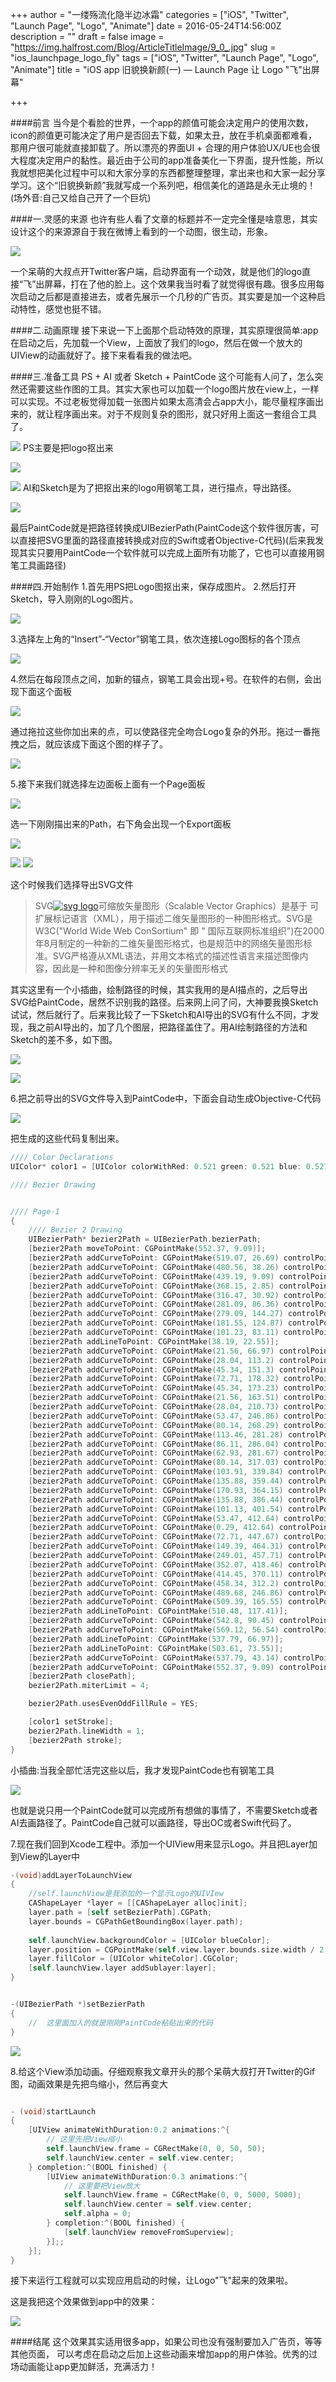 +++
author = "一缕殇流化隐半边冰霜"
categories = ["iOS", "Twitter", "Launch Page", "Logo", "Animate"]
date = 2016-05-24T14:56:00Z
description = ""
draft = false
image = "https://img.halfrost.com/Blog/ArticleTitleImage/9_0_.jpg"
slug = "ios_launchpage_logo_fly"
tags = ["iOS", "Twitter", "Launch Page", "Logo", "Animate"]
title = "iOS app 旧貌换新颜(一) — Launch Page 让 Logo \"飞\"出屏幕"

+++


####前言
当今是个看脸的世界，一个app的颜值可能会决定用户的使用次数，icon的颜值更可能决定了用户是否回去下载，如果太丑，放在手机桌面都难看，那用户很可能就直接卸载了。所以漂亮的界面UI + 合理的用户体验UX/UE也会很大程度决定用户的黏性。最近由于公司的app准备美化一下界面，提升性能，所以我就想把美化过程中可以和大家分享的东西都整理整理，拿出来也和大家一起分享学习。这个“旧貌换新颜”我就写成一个系列吧，相信美化的道路是永无止境的！(场外音:自己又给自己开了一个巨坑)


####一.灵感的来源
也许有些人看了文章的标题并不一定完全懂是啥意思，其实设计这个的来源源自于我在微博上看到的一个动图，很生动，形象。

![](https://img.halfrost.com/Blog/ArticleImage/9_2.gif)


一个呆萌的大叔点开Twitter客户端，启动界面有一个动效，就是他们的logo直接“飞”出屏幕，打在了他的脸上。这个效果我当时看了就觉得很有趣。很多应用每次启动之后都是直接进去，或者先展示一个几秒的广告页。其实要是加一个这种启动特性，感觉也挺不错。

####二.动画原理
接下来说一下上面那个启动特效的原理，其实原理很简单:app在启动之后，先加载一个View，上面放了我们的logo，然后在做一个放大的UIView的动画就好了。接下来看看我的做法吧。

####三.准备工具
PS + AI 或者 Sketch + PaintCode
这个可能有人问了，怎么突然还需要这些作图的工具。其实大家也可以加载一个logo图片放在view上，一样可以实现。不过老板觉得加载一张图片如果太高清会占app大小，能尽量程序画出来的，就让程序画出来。对于不规则复杂的图形，就只好用上面这一套组合工具了。

![](https://img.halfrost.com/Blog/ArticleImage/9_3.png)
PS主要是把logo抠出来


![](https://img.halfrost.com/Blog/ArticleImage/9_4.png)

![](https://img.halfrost.com/Blog/ArticleImage/9_5.png)
AI和Sketch是为了把抠出来的logo用钢笔工具，进行描点，导出路径。


![](https://img.halfrost.com/Blog/ArticleImage/9_6.png)

最后PaintCode就是把路径转换成UIBezierPath(PaintCode这个软件很厉害，可以直接把SVG里面的路径直接转换成对应的Swift或者Objective-C代码)(后来我发现其实只要用PaintCode一个软件就可以完成上面所有功能了，它也可以直接用钢笔工具画路径)


####四.开始制作
1.首先用PS把Logo图抠出来，保存成图片。
2.然后打开Sketch，导入刚刚的Logo图片。

![](https://img.halfrost.com/Blog/ArticleImage/9_7.png)


3.选择左上角的“Insert”-“Vector”钢笔工具，依次连接Logo图标的各个顶点

![](https://img.halfrost.com/Blog/ArticleImage/9_8.png)

4.然后在每段顶点之间，加新的锚点，钢笔工具会出现+号。在软件的右侧，会出现下面这个面板

![](https://img.halfrost.com/Blog/ArticleImage/9_9.png)

通过拖拉这些你加出来的点，可以使路径完全吻合Logo复杂的外形。拖过一番拖拽之后，就应该成下面这个图的样子了。

![](https://img.halfrost.com/Blog/ArticleImage/9_10.png)


5.接下来我们就选择左边面板上面有一个Page面板

![](https://img.halfrost.com/Blog/ArticleImage/9_11.png)

选一下刚刚描出来的Path，右下角会出现一个Export面板


![](https://img.halfrost.com/Blog/ArticleImage/9_12.png)


![](https://img.halfrost.com/Blog/ArticleImage/9_13.png)
![](https://img.halfrost.com/Blog/ArticleImage/9_14.png)



这个时候我们选择导出SVG文件

>SVG[![svg logo](https://img.halfrost.com/Blog/ArticleImage/9_15.jpg)](http://baike.baidu.com/pic/SVG/63178/0/4e83cb62211a2be5e7113acd?fr=lemma&ct=single)可缩放矢量图形（Scalable Vector Graphics）是基于
可扩展标记语言（XML），用于描述二维矢量图形的一种图形格式。SVG是W3C("World Wide Web ConSortium" 即 " 国际互联网标准组织")在2000年8月制定的一种新的二维矢量图形格式，也是规范中的网络矢量图形标准。SVG严格遵从XML语法，并用文本格式的描述性语言来描述图像内容，因此是一种和图像分辨率无关的矢量图形格式

其实这里有一个小插曲，绘制路径的时候，其实我用的是AI描点的，之后导出SVG给PaintCode，居然不识别我的路径。后来网上问了问，大神要我换Sketch试试，然后就行了。后来我比较了一下Sketch和AI导出的SVG有什么不同，才发现，我之前AI导出的，加了几个图层，把路径盖住了。用AI绘制路径的方法和Sketch的差不多，如下图。

![](https://img.halfrost.com/Blog/ArticleImage/9_16.png)

![](https://img.halfrost.com/Blog/ArticleImage/9_17.png)


6.把之前导出的SVG文件导入到PaintCode中，下面会自动生成Objective-C代码

![](https://img.halfrost.com/Blog/ArticleImage/9_18.png)


把生成的这些代码复制出来。  

```objectivec  
//// Color Declarations
UIColor* color1 = [UIColor colorWithRed: 0.521 green: 0.521 blue: 0.521 alpha: 1];

//// Bezier Drawing


//// Page-1
{
    //// Bezier 2 Drawing
    UIBezierPath* bezier2Path = UIBezierPath.bezierPath;
    [bezier2Path moveToPoint: CGPointMake(552.37, 9.09)];
    [bezier2Path addCurveToPoint: CGPointMake(519.07, 26.69) controlPoint1: CGPointMake(552.37, 9.09) controlPoint2: CGPointMake(538.05, 18.98)];
    [bezier2Path addCurveToPoint: CGPointMake(480.56, 38.26) controlPoint1: CGPointMake(500.1, 34.4) controlPoint2: CGPointMake(480.56, 38.26)];
    [bezier2Path addCurveToPoint: CGPointMake(439.19, 9.09) controlPoint1: CGPointMake(480.56, 38.26) controlPoint2: CGPointMake(467.44, 22.55)];
    [bezier2Path addCurveToPoint: CGPointMake(368.15, 2.85) controlPoint1: CGPointMake(410.93, -4.38) controlPoint2: CGPointMake(368.15, 2.85)];
    [bezier2Path addCurveToPoint: CGPointMake(316.47, 30.92) controlPoint1: CGPointMake(368.15, 2.85) controlPoint2: CGPointMake(340.52, 7.85)];
    [bezier2Path addCurveToPoint: CGPointMake(281.09, 86.36) controlPoint1: CGPointMake(292.42, 53.99) controlPoint2: CGPointMake(290.08, 59.09)];
    [bezier2Path addCurveToPoint: CGPointMake(279.09, 144.27) controlPoint1: CGPointMake(272.1, 113.63) controlPoint2: CGPointMake(279.09, 144.27)];
    [bezier2Path addCurveToPoint: CGPointMake(181.55, 124.87) controlPoint1: CGPointMake(279.09, 144.27) controlPoint2: CGPointMake(224.85, 139.76)];
    [bezier2Path addCurveToPoint: CGPointMake(101.23, 83.11) controlPoint1: CGPointMake(138.25, 109.98) controlPoint2: CGPointMake(101.23, 83.11)];
    [bezier2Path addLineToPoint: CGPointMake(38.19, 22.55)];
    [bezier2Path addCurveToPoint: CGPointMake(21.56, 66.97) controlPoint1: CGPointMake(38.19, 22.55) controlPoint2: CGPointMake(24, 45.21)];
    [bezier2Path addCurveToPoint: CGPointMake(28.04, 113.2) controlPoint1: CGPointMake(19.12, 88.74) controlPoint2: CGPointMake(28.04, 113.2)];
    [bezier2Path addCurveToPoint: CGPointMake(45.34, 151.3) controlPoint1: CGPointMake(28.04, 113.2) controlPoint2: CGPointMake(34.12, 134.96)];
    [bezier2Path addCurveToPoint: CGPointMake(72.71, 178.32) controlPoint1: CGPointMake(56.55, 167.65) controlPoint2: CGPointMake(72.71, 178.32)];
    [bezier2Path addCurveToPoint: CGPointMake(45.34, 173.23) controlPoint1: CGPointMake(72.71, 178.32) controlPoint2: CGPointMake(57.6, 176.78)];
    [bezier2Path addCurveToPoint: CGPointMake(21.56, 163.51) controlPoint1: CGPointMake(33.08, 169.68) controlPoint2: CGPointMake(21.56, 163.51)];
    [bezier2Path addCurveToPoint: CGPointMake(28.04, 210.73) controlPoint1: CGPointMake(21.56, 163.51) controlPoint2: CGPointMake(20.58, 191.27)];
    [bezier2Path addCurveToPoint: CGPointMake(53.47, 246.86) controlPoint1: CGPointMake(35.49, 230.2) controlPoint2: CGPointMake(53.47, 246.86)];
    [bezier2Path addCurveToPoint: CGPointMake(80.14, 268.29) controlPoint1: CGPointMake(53.47, 246.86) controlPoint2: CGPointMake(65.25, 259.74)];
    [bezier2Path addCurveToPoint: CGPointMake(113.46, 281.28) controlPoint1: CGPointMake(95.04, 276.83) controlPoint2: CGPointMake(113.46, 281.28)];
    [bezier2Path addCurveToPoint: CGPointMake(86.11, 286.04) controlPoint1: CGPointMake(113.46, 281.28) controlPoint2: CGPointMake(98.18, 285.95)];
    [bezier2Path addCurveToPoint: CGPointMake(62.93, 281.67) controlPoint1: CGPointMake(74.03, 286.13) controlPoint2: CGPointMake(62.93, 281.67)];
    [bezier2Path addCurveToPoint: CGPointMake(80.14, 317.03) controlPoint1: CGPointMake(62.93, 281.67) controlPoint2: CGPointMake(71.12, 304.22)];
    [bezier2Path addCurveToPoint: CGPointMake(103.91, 339.84) controlPoint1: CGPointMake(89.17, 329.83) controlPoint2: CGPointMake(103.91, 339.84)];
    [bezier2Path addCurveToPoint: CGPointMake(135.88, 359.44) controlPoint1: CGPointMake(103.91, 339.84) controlPoint2: CGPointMake(119.59, 353.53)];
    [bezier2Path addCurveToPoint: CGPointMake(170.93, 364.15) controlPoint1: CGPointMake(152.16, 365.34) controlPoint2: CGPointMake(170.93, 364.15)];
    [bezier2Path addCurveToPoint: CGPointMake(135.88, 386.44) controlPoint1: CGPointMake(170.93, 364.15) controlPoint2: CGPointMake(153.54, 376.98)];
    [bezier2Path addCurveToPoint: CGPointMake(101.13, 401.54) controlPoint1: CGPointMake(118.21, 395.9) controlPoint2: CGPointMake(101.13, 401.54)];
    [bezier2Path addCurveToPoint: CGPointMake(53.47, 412.64) controlPoint1: CGPointMake(101.13, 401.54) controlPoint2: CGPointMake(81.16, 409.59)];
    [bezier2Path addCurveToPoint: CGPointMake(0.29, 412.64) controlPoint1: CGPointMake(25.78, 415.7) controlPoint2: CGPointMake(0.29, 412.64)];
    [bezier2Path addCurveToPoint: CGPointMake(72.71, 447.67) controlPoint1: CGPointMake(0.29, 412.64) controlPoint2: CGPointMake(36.62, 435.16)];
    [bezier2Path addCurveToPoint: CGPointMake(149.39, 464.31) controlPoint1: CGPointMake(108.8, 460.17) controlPoint2: CGPointMake(149.39, 464.31)];
    [bezier2Path addCurveToPoint: CGPointMake(249.01, 457.71) controlPoint1: CGPointMake(149.39, 464.31) controlPoint2: CGPointMake(196.6, 469.56)];
    [bezier2Path addCurveToPoint: CGPointMake(352.07, 418.46) controlPoint1: CGPointMake(301.42, 445.86) controlPoint2: CGPointMake(352.07, 418.46)];
    [bezier2Path addCurveToPoint: CGPointMake(414.45, 370.11) controlPoint1: CGPointMake(352.07, 418.46) controlPoint2: CGPointMake(388.26, 396.31)];
    [bezier2Path addCurveToPoint: CGPointMake(458.34, 312.2) controlPoint1: CGPointMake(440.64, 343.92) controlPoint2: CGPointMake(458.34, 312.2)];
    [bezier2Path addCurveToPoint: CGPointMake(489.68, 246.86) controlPoint1: CGPointMake(458.34, 312.2) controlPoint2: CGPointMake(476.64, 284.33)];
    [bezier2Path addCurveToPoint: CGPointMake(509.39, 165.55) controlPoint1: CGPointMake(502.73, 209.38) controlPoint2: CGPointMake(509.39, 165.55)];
    [bezier2Path addLineToPoint: CGPointMake(510.48, 117.41)];
    [bezier2Path addCurveToPoint: CGPointMake(542.8, 90.45) controlPoint1: CGPointMake(510.48, 117.41) controlPoint2: CGPointMake(526.7, 107.34)];
    [bezier2Path addCurveToPoint: CGPointMake(569.12, 56.54) controlPoint1: CGPointMake(558.9, 73.55) controlPoint2: CGPointMake(569.12, 56.54)];
    [bezier2Path addLineToPoint: CGPointMake(537.79, 66.97)];
    [bezier2Path addLineToPoint: CGPointMake(503.61, 73.55)];
    [bezier2Path addCurveToPoint: CGPointMake(537.79, 43.14) controlPoint1: CGPointMake(503.61, 73.55) controlPoint2: CGPointMake(528.94, 56.27)];
    [bezier2Path addCurveToPoint: CGPointMake(552.37, 9.09) controlPoint1: CGPointMake(546.63, 30.01) controlPoint2: CGPointMake(552.37, 9.09)];
    [bezier2Path closePath];
    bezier2Path.miterLimit = 4;

    bezier2Path.usesEvenOddFillRule = YES;

    [color1 setStroke];
    bezier2Path.lineWidth = 1;
    [bezier2Path stroke];
}

```
小插曲:当我全部忙活完这些以后，我才发现PaintCode也有钢笔工具

![](https://img.halfrost.com/Blog/ArticleImage/9_19.png)


也就是说只用一个PaintCode就可以完成所有想做的事情了，不需要Sketch或者AI去画路径了。PaintCode自己就可以画路径，导出OC或者Swift代码了。

7.现在我们回到Xcode工程中。添加一个UIView用来显示Logo。并且把Layer加到View的Layer中

```objectivec  
-(void)addLayerToLaunchView
{
    //self.launchView是我添加的一个显示Logo的UIVIew
    CAShapeLayer *layer = [[CAShapeLayer alloc]init];
    layer.path = [self setBezierPath].CGPath;
    layer.bounds = CGPathGetBoundingBox(layer.path);
    
    self.launchView.backgroundColor = [UIColor blueColor];
    layer.position = CGPointMake(self.view.layer.bounds.size.width / 2, self.view.layer.bounds.size.height/ 2);
    layer.fillColor = [UIColor whiteColor].CGColor;
    [self.launchView.layer addSublayer:layer];
}
```

```objectivec  

-(UIBezierPath *)setBezierPath
{
    //  这里面加入的就是刚刚PaintCode粘贴出来的代码
}
```

![](https://img.halfrost.com/Blog/ArticleImage/9_20.png)


8.给这个View添加动画。仔细观察我文章开头的那个呆萌大叔打开Twitter的Gif图，动画效果是先把鸟缩小，然后再变大
```objectivec  

- (void)startLaunch
{
    [UIView animateWithDuration:0.2 animations:^{
        // 这里先把View缩小
        self.launchView.frame = CGRectMake(0, 0, 50, 50);
        self.launchView.center = self.view.center;
    } completion:^(BOOL finished) {
        [UIView animateWithDuration:0.3 animations:^{
            // 这里要把View放大
            self.launchView.frame = CGRectMake(0, 0, 5000, 5000);
            self.launchView.center = self.view.center;
            self.alpha = 0;
        } completion:^(BOOL finished) {
            [self.launchView removeFromSuperview];
        }];;
    }];
}
```
接下来运行工程就可以实现应用启动的时候，让Logo"飞"起来的效果啦。


这是我把这个效果做到app中的效果：


![](https://img.halfrost.com/Blog/ArticleImage/9_23.gif)



####结尾
这个效果其实适用很多app，如果公司也没有强制要加入广告页，等等其他页面，
可以考虑在启动之后加上这些动画来增加app的用户体验。优秀的过场动画能让app更加鲜活，充满活力！

